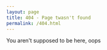 ```yaml
---
layout: page
title: 404 - Page twasn't found
permalink: /404.html
---
```


You aren't supposed to be here, oops


